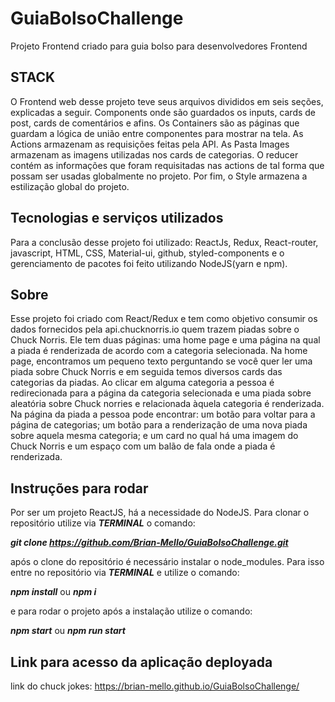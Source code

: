 # GuiaBolsoChallenge
Projeto Frontend criado para guia bolso para desenvolvedores Frontend

## STACK

O Frontend web desse projeto teve seus arquivos divididos em seis seções, explicadas a seguir. Components onde são guardados os inputs, cards de post, cards de comentários e afins. Os Containers são as páginas que guardam a lógica de união entre componentes para mostrar na tela. As Actions armazenam as requisições feitas pela API. As Pasta Images armazenam as imagens utilizadas nos cards de categorias. O reducer contém as informações que foram requisitadas nas actions de tal forma que possam ser usadas globalmente no projeto. Por fim, o Style armazena a estilização global do projeto.

## Tecnologias e serviços utilizados

Para a conclusão desse projeto foi utilizado: ReactJs, Redux, React-router, javascript, HTML, CSS, Material-ui, github, styled-components e o gerenciamento de pacotes foi feito utilizando NodeJS(yarn e npm).

## Sobre

Esse projeto foi criado com React/Redux e tem como objetivo consumir os dados fornecidos pela api.chucknorris.io quem trazem piadas sobre o Chuck Norris. Ele tem duas páginas: uma home page e uma página na qual a piada é renderizada de acordo com a categoria selecionada. Na home page, encontramos um pequeno texto perguntando se você quer ler uma piada sobre Chuck Norris e em seguida temos diversos cards das categorias da piadas. Ao clicar em alguma categoria a pessoa é redirecionada para a página da categoria selecionada e uma piada sobre aleatória sobre Chuck norries e relacionada àquela categoria é renderizada. Na página da piada a pessoa pode encontrar: um botão para voltar para a página de categorias; um botão para a renderização de uma nova piada sobre aquela mesma categoria; e um card no qual há uma imagem do Chuck Norris e um espaço com um balão de fala onde a piada é renderizada.

## Instruções para rodar

Por ser um projeto ReactJS, há a necessidade do NodeJS. Para clonar o repositório utilize via ***TERMINAL*** o comando:

***git clone https://github.com/Brian-Mello/GuiaBolsoChallenge.git***

após o clone do repositório é necessário instalar o node_modules. Para isso entre no repositório via ***TERMINAL*** e utilize o comando:

***npm install*** ou ***npm i***

e para rodar o projeto após a instalação utilize o comando: 

***npm start*** ou ***npm run start***

## Link para acesso da aplicação deployada

link do chuck jokes: https://brian-mello.github.io/GuiaBolsoChallenge/

